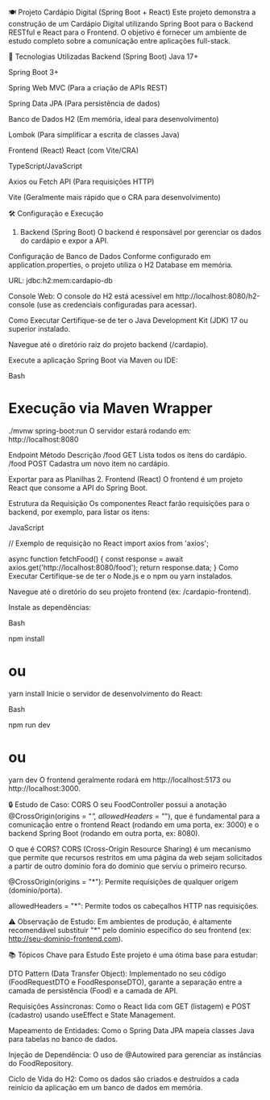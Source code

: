 🍽️ Projeto Cardápio Digital (Spring Boot + React)
Este projeto demonstra a construção de um Cardápio Digital utilizando Spring Boot para o Backend RESTful e React para o Frontend. O objetivo é fornecer um ambiente de estudo completo sobre a comunicação entre aplicações full-stack.

🚀 Tecnologias Utilizadas
Backend (Spring Boot)
Java 17+

Spring Boot 3+

Spring Web MVC (Para a criação de APIs REST)

Spring Data JPA (Para persistência de dados)

Banco de Dados H2 (Em memória, ideal para desenvolvimento)

Lombok (Para simplificar a escrita de classes Java)

Frontend (React)
React (com Vite/CRA)

TypeScript/JavaScript

Axios ou Fetch API (Para requisições HTTP)

Vite (Geralmente mais rápido que o CRA para desenvolvimento)

🛠️ Configuração e Execução
1. Backend (Spring Boot)
O backend é responsável por gerenciar os dados do cardápio e expor a API.

Configuração de Banco de Dados
Conforme configurado em application.properties, o projeto utiliza o H2 Database em memória.

URL: jdbc:h2:mem:cardapio-db

Console Web: O console do H2 está acessível em http://localhost:8080/h2-console (use as credenciais configuradas para acessar).

Como Executar
Certifique-se de ter o Java Development Kit (JDK) 17 ou superior instalado.

Navegue até o diretório raiz do projeto backend (/cardapio).

Execute a aplicação Spring Boot via Maven ou IDE:

Bash

# Execução via Maven Wrapper
./mvnw spring-boot:run
O servidor estará rodando em: http://localhost:8080

Endpoint	Método	Descrição
/food	GET	Lista todos os itens do cardápio.
/food	POST	Cadastra um novo item no cardápio.

Exportar para as Planilhas
2. Frontend (React)
O frontend é um projeto React que consome a API do Spring Boot.

Estrutura da Requisição
Os componentes React farão requisições para o backend, por exemplo, para listar os itens:

JavaScript

// Exemplo de requisição no React
import axios from 'axios';

async function fetchFood() {
  const response = await axios.get('http://localhost:8080/food');
  return response.data;
}
Como Executar
Certifique-se de ter o Node.js e o npm ou yarn instalados.

Navegue até o diretório do seu projeto frontend (ex: /cardapio-frontend).

Instale as dependências:

Bash

npm install
# ou
yarn install
Inicie o servidor de desenvolvimento do React:

Bash

npm run dev
# ou
yarn dev
O frontend geralmente rodará em http://localhost:5173 ou http://localhost:3000.

🔒 Estudo de Caso: CORS
O seu FoodController possui a anotação @CrossOrigin(origins = "*", allowedHeaders = "*"), que é fundamental para a comunicação entre o frontend React (rodando em uma porta, ex: 3000) e o backend Spring Boot (rodando em outra porta, ex: 8080).

O que é CORS?
CORS (Cross-Origin Resource Sharing) é um mecanismo que permite que recursos restritos em uma página da web sejam solicitados a partir de outro domínio fora do domínio que serviu o primeiro recurso.

@CrossOrigin(origins = "*"): Permite requisições de qualquer origem (domínio/porta).

allowedHeaders = "*": Permite todos os cabeçalhos HTTP nas requisições.

⚠️ Observação de Estudo: Em ambientes de produção, é altamente recomendável substituir "*" pelo domínio específico do seu frontend (ex: http://seu-dominio-frontend.com).

📚 Tópicos Chave para Estudo
Este projeto é uma ótima base para estudar:

DTO Pattern (Data Transfer Object): Implementado no seu código (FoodRequestDTO e FoodResponseDTO), garante a separação entre a camada de persistência (Food) e a camada de API.

Requisições Assíncronas: Como o React lida com GET (listagem) e POST (cadastro) usando useEffect e State Management.

Mapeamento de Entidades: Como o Spring Data JPA mapeia classes Java para tabelas no banco de dados.

Injeção de Dependência: O uso de @Autowired para gerenciar as instâncias do FoodRepository.

Ciclo de Vida do H2: Como os dados são criados e destruídos a cada reinício da aplicação em um banco de dados em memória.

